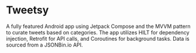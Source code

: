 # Tweetsy
A fully featured Android app using Jetpack Compose and the MVVM pattern to curate tweets based on categories. The app utilizes HILT for dependency injection, Retrofit for API calls, and Coroutines for background tasks. Data is sourced from a JSONBin.io API. 
